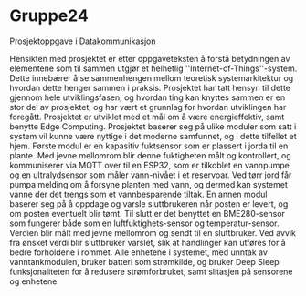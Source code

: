 # Gruppe24
Prosjektoppgave i Datakommunikasjon

Hensikten med prosjektet er etter oppgaveteksten å forstå betydningen av elementene som til sammen utgjør et helhetlig ''Internet-of-Things''-system. Dette innebærer å se sammenhengen mellom teoretisk systemarkitektur og hvordan dette henger sammen i praksis. Prosjektet har tatt hensyn til dette gjennom hele utviklingsfasen, og hvordan ting kan knyttes sammen er en stor del av prosjektet, og har vært et grunnlag for hvordan utviklingen har foregått. Prosjektet er utviklet med et mål om å være energieffektiv, samt benytte Edge Computing. Prosjektet baserer seg på ulike moduler som satt i system vil kunne være nyttige i det moderne samfunnet, og i dette tilfellet et hjem. Første modul er en kapasitiv fuktsensor som er plassert i jorda til en plante. Med jevne mellomrom blir denne fuktigheten målt og kontrollert, og kommuniserer via MQTT over til en ESP32, som er tilkoblet en vannpumpe og en ultralydsensor som måler vann-nivået i et reservoar. Ved tørr jord får pumpa melding om å forsyne planten med vann, og dermed kan systemet vanne der det trengs som et vannbesparende tiltak. En annen modul baserer seg på å oppdage og varsle sluttbrukeren når posten er levert, og om posten eventuelt blir tømt. Til slutt er det benyttet en BME280-sensor som fungerer både som en luftfuktighets-sensor og temperatur-sensor. Verdien blir målt med jevne mellomrom og sendt til en sluttbruker. Ved avvik fra ønsket verdi blir sluttbruker varslet, slik at handlinger kan utføres for å bedre forholdene i rommet. Alle enhetene i systemet, med unntak av vanntankmodulen, bruker batteri som strømkilde, og bruker Deep Sleep funksjonaliteten for å redusere strømforbruket, samt slitasjen på sensorene og enhetene. 
